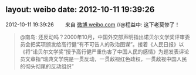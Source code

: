 layout: weibo
date: 2012-10-11 19:39:26
---
2012-10-11 19:39:26  &nbsp;&nbsp;&nbsp;&nbsp;&nbsp;&nbsp; 来自 <a href="http://weibo.com/" rel="nofollow">微博 weibo.com</a>
//@程益中: 这下老莫惨了！
>  @南岛: 还反动吗？2000年10月，中国外交部声明指出诺贝尔文学奖评审委员会把奖项颁发给高行健“有不可告人的政治图谋”。接着《人民日报》以《将“诺贝尔文学奖”授予高行健严重伤害了中国人民的感情》为题发表评论员文章指“瑞典文学院是一贯反动，一贯敌视红色政权，一贯敌视中国人民的彻头彻尾的反动组织” ​​​
